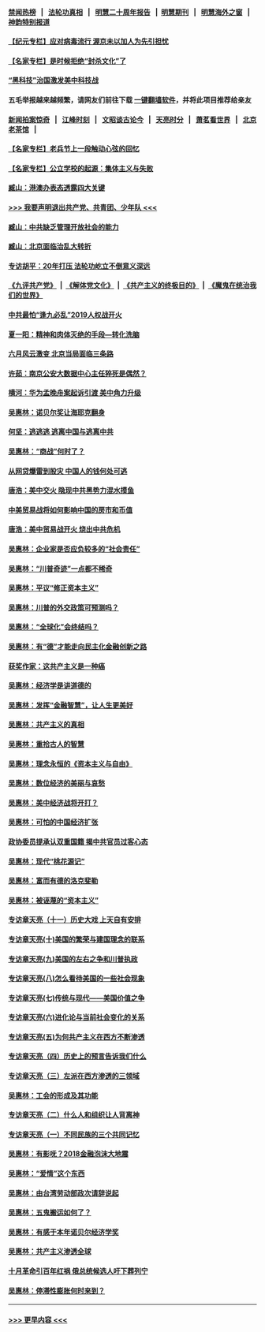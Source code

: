 #### [禁闻热榜](热点新闻.md?=0)  &nbsp;&nbsp;|&nbsp;&nbsp; [法轮功真相](https://github.com/gfw-breaker/truth/blob/master/README.md?=0) &nbsp;&nbsp;|&nbsp;&nbsp; [明慧二十周年报告](https://github.com/gfw-breaker/mh-reports/blob/master/README.md?=0) &nbsp;&nbsp;|&nbsp;&nbsp;[明慧期刊](https://github.com/gfw-breaker/mh-qikan) &nbsp;&nbsp;|&nbsp;&nbsp; [明慧海外之窗](https://github.com/gfw-breaker/mh-news/blob/master/README.md?=0) &nbsp;&nbsp;|&nbsp;&nbsp; [神韵特别报道](https://github.com/gfw-breaker/mh-news/blob/master/shenyun.md?=0)
#### [【纪元专栏】应对病毒流行 渥京未以加人为先引担忧](../pages/nsc423/n11875714.md?t=03031131) 
#### [【名家专栏】是时候拒绝“封杀文化”了](../pages/nsc423/n11814093.md?t=03031131) 
#### [“黑科技”治国激发美中科技战](../pages/nsc423/n11638056.md?t=03031131) 
#### 五毛举报越来越频繁，请网友们前往下载 [一键翻墙软件](https://github.com/gfw-breaker/ssr-accounts)，并将此项目推荐给亲友
#### [新闻拍案惊奇](https://github.com/gfw-breaker/banned-news/blob/master/pages/link4.md) &nbsp;&nbsp;|&nbsp;&nbsp; [江峰时刻](https://github.com/gfw-breaker/banned-news/blob/master/pages/link4.md) &nbsp;&nbsp;|&nbsp;&nbsp; [文昭谈古论今](https://github.com/gfw-breaker/banned-news/blob/master/pages/link4.md) &nbsp;&nbsp;|&nbsp;&nbsp; [天亮时分](https://github.com/gfw-breaker/banned-news/blob/master/pages/link4.md) &nbsp;&nbsp;|&nbsp;&nbsp; [萧茗看世界](https://github.com/gfw-breaker/banned-news/blob/master/pages/link4.md) &nbsp;&nbsp;|&nbsp;&nbsp; [北京老茶馆](https://github.com/gfw-breaker/banned-news/blob/master/pages/link4.md) &nbsp;&nbsp;|&nbsp;&nbsp; 
#### [【名家专栏】老兵节上一段触动心弦的回忆](../pages/nsc423/n11646016.md?t=03031131) 
#### [【名家专栏】公立学校的起源：集体主义与失败](../pages/nsc423/n11601833.md?t=03031131) 
#### [臧山：港澳办表态透露四大关键](../pages/nsc423/n11421628.md?t=03031131) 
#### [>>> 我要声明退出共产党、共青团、少年队 <<<](https://github.com/begood0513/goodnews/blob/master/quit/letter.md) 
#### [臧山：中共缺乏管理开放社会的能力](../pages/nsc423/n11407457.md?t=03031131) 
#### [臧山：北京面临治乱大转折](../pages/nsc423/n11406895.md?t=03031131) 
#### [专访胡平：20年打压 法轮功屹立不倒意义深远](../pages/nsc423/n11398800.md?t=03031131) 
#### [《九评共产党》](https://github.com/begood0513/9ping.md/blob/master/README.md) &nbsp;|&nbsp; [《解体党文化》](../../../../jtdwh.md/blob/master/README.md)  &nbsp;|&nbsp; [《共产主义的终极目的》](../../../../gczydzjmd.md/blob/master/README.md) &nbsp;|&nbsp; [《魔鬼在统治我们的世界》](../../../../mgztzwmdsj.md/blob/master/README.md) 
#### [中共最怕“逢九必乱”2019人权战开火](../pages/nsc423/n11385248.md?t=03031131) 
#### [夏一阳：精神和肉体灭绝的手段—转化洗脑](../pages/nsc423/n11368250.md?t=03031131) 
#### [六月风云激变 北京当局面临三条路](../pages/nsc423/n11313668.md?t=03031131) 
#### [许茹：南京公安大数据中心主任猝死是偶然？](../pages/nsc423/n11064744.md?t=03031131) 
#### [横河：华为孟晚舟案起诉引渡 美中角力升级](../pages/nsc423/n11027230.md?t=03031131) 
#### [吴惠林：诺贝尔奖让海耶克翻身](../pages/nsc423/n10890049.md?t=03031131) 
#### [何坚：逃逃逃 逃离中国与逃离中共](../pages/nsc423/n10592891.md?t=03031131) 
#### [吴惠林：“商战”何时了？](../pages/nsc423/n10573558.md?t=03031131) 
#### [从网贷爆雷到股灾 中国人的钱何处可逃](../pages/nsc423/n10572800.md?t=03031131) 
#### [唐浩：美中交火 隐现中共黑势力混水摸鱼](../pages/nsc423/n10544040.md?t=03031131) 
#### [中美贸易战将如何影响中国的房市和币值](../pages/nsc423/n10543697.md?t=03031131) 
#### [唐浩：美中贸易战开火 烧出中共危机](../pages/nsc423/n10540126.md?t=03031131) 
#### [吴惠林：企业家是否应负较多的“社会责任”](../pages/nsc423/n10535022.md?t=03031131) 
#### [吴惠林：“川普奇迹”一点都不稀奇](../pages/nsc423/n10512808.md?t=03031131) 
#### [吴惠林：平议“修正资本主义”](../pages/nsc423/n10495724.md?t=03031131) 
#### [吴惠林：川普的外交政策可预测吗？](../pages/nsc423/n10462387.md?t=03031131) 
#### [吴惠林：“全球化”会终结吗？](../pages/nsc423/n10452838.md?t=03031131) 
#### [吴惠林：有“德”才能走向民主化金融创新之路](../pages/nsc423/n10432292.md?t=03031131) 
#### [获奖作家：这共产主义是一种癌](../pages/nsc423/n10431541.md?t=03031131) 
#### [吴惠林：经济学是讲道德的](../pages/nsc423/n10398014.md?t=03031131) 
#### [吴惠林：发挥“金融智慧”，让人生更美好](../pages/nsc423/n10375019.md?t=03031131) 
#### [吴惠林：共产主义的真相](../pages/nsc423/n10351394.md?t=03031131) 
#### [吴惠林：重拾古人的智慧](../pages/nsc423/n10337691.md?t=03031131) 
#### [吴惠林：理念永恒的《资本主义与自由》](../pages/nsc423/n10316274.md?t=03031131) 
#### [吴惠林：数位经济的美丽与哀愁](../pages/nsc423/n10292946.md?t=03031131) 
#### [吴惠林：美中经济战将开打？](../pages/nsc423/n10258825.md?t=03031131) 
#### [吴惠林：可怕的中国经济扩张](../pages/nsc423/n10219147.md?t=03031131) 
#### [政协委员提承认双重国籍 揭中共官员过客心态](../pages/nsc423/n10208809.md?t=03031131) 
#### [吴惠林：现代“桃花源记”](../pages/nsc423/n10185234.md?t=03031131) 
#### [吴惠林：富而有德的洛克斐勒](../pages/nsc423/n10142264.md?t=03031131) 
#### [吴惠林：被诬蔑的“资本主义”](../pages/nsc423/n10124816.md?t=03031131) 
#### [专访章天亮（十一）历史大戏 上天自有安排](../pages/nsc423/n10094905.md?t=03031131) 
#### [专访章天亮(十)美国的繁荣与建国理念的联系](../pages/nsc423/n10094899.md?t=03031131) 
#### [专访章天亮(九)美国的左右之争和川普执政](../pages/nsc423/n10094889.md?t=03031131) 
#### [专访章天亮(八)怎么看待美国的一些社会现象](../pages/nsc423/n10094857.md?t=03031131) 
#### [专访章天亮(七)传统与现代——美国价值之争](../pages/nsc423/n10093140.md?t=03031131) 
#### [专访章天亮(六)进化论与当前社会变化的关系](../pages/nsc423/n10092036.md?t=03031131) 
#### [专访章天亮(五)为何共产主义在西方不断渗透](../pages/nsc423/n10083620.md?t=03031131) 
#### [专访章天亮（四）历史上的预言告诉我们什么](../pages/nsc423/n10083606.md?t=03031131) 
#### [专访章天亮（三）左派在西方渗透的三领域](../pages/nsc423/n10081115.md?t=03031131) 
#### [吴惠林：工会的形成及其功能](../pages/nsc423/n10080633.md?t=03031131) 
#### [专访章天亮（二）什么人和组织让人背离神](../pages/nsc423/n10076637.md?t=03031131) 
#### [专访章天亮（一）不同民族的三个共同记忆](../pages/nsc423/n10074188.md?t=03031131) 
#### [吴惠林：有影呒？2018金融泡沫大地震](../pages/nsc423/n10040534.md?t=03031131) 
#### [吴惠林：“爱情”这个东西](../pages/nsc423/n10019423.md?t=03031131) 
#### [吴惠林：由台湾劳动部政次请辞说起](../pages/nsc423/n9979679.md?t=03031131) 
#### [吴惠林：五鬼搬运如何了？](../pages/nsc423/n9925338.md?t=03031131) 
#### [吴惠林：有感于本年诺贝尔经济学奖](../pages/nsc423/n9871883.md?t=03031131) 
#### [吴惠林：共产主义渗透全球](../pages/nsc423/n9812748.md?t=03031131) 
#### [十月革命引百年红祸 俄总统候选人吁下葬列宁](../pages/nsc423/n9810182.md?t=03031131) 
#### [吴惠林：停滞性膨胀何时来到？](../pages/nsc423/n9764136.md?t=03031131) 

----
#### [ >>> 更早内容 <<< ](../indexes/nsc423-earlier.md)

